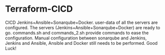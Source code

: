 # Terraform-CICD
CICD Jenkins+Ansible+Sonarqube+Docker.
user-data of all the servers are configured. The servers (Jenkins+Ansible+Sonarqube+Docker) are ready to go. 
commands.sh and commands_2.sh provide commands to ease the configuration.
Manual configuration between sonarqube and Jenkins, Jenkins and Ansible, Ansible and Docker still needs to be performed.
Good Luck!
